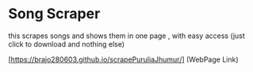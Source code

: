 # Song Scraper

this scrapes songs and shows them in one page , with easy access (just click to download and nothing else) 

[https://brajo280603.github.io/scrapePuruliaJhumur/] (WebPage Link)
